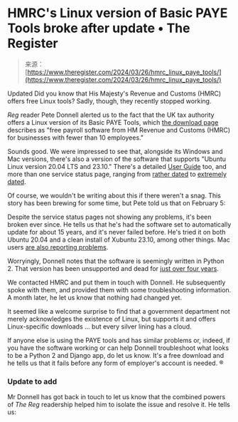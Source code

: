 <!--yml
category: 未分类
date: 2024-05-29 12:41:52
-->

# HMRC's Linux version of Basic PAYE Tools broke after update • The Register

> 来源：[https://www.theregister.com/2024/03/26/hmrc_linux_paye_tools/](https://www.theregister.com/2024/03/26/hmrc_linux_paye_tools/)

Updated Did you know that His Majesty's Revenue and Customs (HMRC) offers free Linux tools? Sadly, though, they recently stopped working.

*Reg* reader Pete Donnell alerted us to the fact that the UK tax authority offers a Linux version of its Basic PAYE Tools, which [the download page](https://www.gov.uk/basic-paye-tools) describes as "free payroll software from HM Revenue and Customs (HMRC) for businesses with fewer than 10 employees."

Sounds good. We were impressed to see that, alongside its Windows and Mac versions, there's also a version of the software that supports "Ubuntu Linux version 20.04 LTS and 23.10." There's a detailed [User Guide](https://www.gov.uk/government/publications/basic-paye-tools-user-guide/basic-paye-tools-user-guide) too, and more than one service status page, ranging from [rather dated](https://www.gov.uk/government/publications/basic-paye-tools-service-availability-and-issues) to [extremely dated](https://customs.hmrc.gov.uk/channelsPortalWebApp/channelsPortalWebApp.portal?_nfpb=true&_pageLabel=pageNoNavigation_ShowContent&id=HMCE_PROD1_031142&propertyType=document).

Of course, we wouldn't be writing about this if there weren't a snag. This story has been brewing for some time, but Pete told us that on February 5:

Despite the service status pages not showing any problems, it's been broken ever since. He tells us that he's had the software set to automatically update for about 15 years, and it's never failed before. He's tried it on both Ubuntu 20.04 and a clean install of Xubuntu 23.10, among other things. Mac users [are also reporting problems](https://discussions.apple.com/thread/255234259).

Worryingly, Donnell notes that the software is seemingly written in Python 2\. That version has been unsupported and dead for [just over four years](https://pythonclock.org/).

We contacted HMRC and put them in touch with Donnell. He subsequently spoke with them, and provided them with some troubleshooting information. A month later, he let us know that nothing had changed yet.

It seemed like a welcome surprise to find that a government department not merely acknowledges the existence of Linux, but supports it and offers Linux-specific downloads … but every silver lining has a cloud.

If anyone else is using the PAYE tools and has similar problems or, indeed, if you have the software working or can help Donnell troubleshoot what looks to be a Python 2 and Django app, do let us know. It's a free download and he tells us that it fails before any form of employer's account is needed. ®

### Update to add

Mr Donnell has got back in touch to let us know that the combined powers of *The Reg* readership helped him to isolate the issue and resolve it. He tells us: